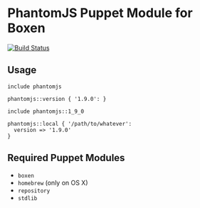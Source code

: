 # PhantomJS Puppet Module for Boxen

[![Build Status](https://travis-ci.org/boxen/puppet-phantomjs.png?branch=master)](https://travis-ci.org/boxen/puppet-phantomjs)

## Usage

```puppet
include phantomjs

phantomjs::version { '1.9.0': }

include phantomjs::1_9_0

phantomjs::local { '/path/to/whatever':
  version => '1.9.0'
}
```

## Required Puppet Modules

* `boxen`
* `homebrew` (only on OS X)
* `repository`
* `stdlib`

